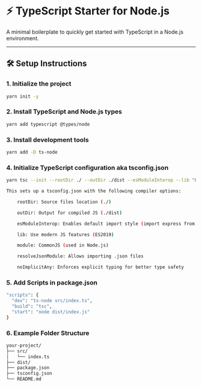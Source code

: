 # ⚡ TypeScript Starter for Node.js

A minimal boilerplate to quickly get started with TypeScript in a Node.js environment.

---

## 🛠️ Setup Instructions

### 1. Initialize the project

```bash
yarn init -y
```

### 2. Install TypeScript and Node.js types

```bash
yarn add typescript @types/node
```

### 3. Install development tools

```bash
yarn add -D ts-node
```

### 4. Initialize TypeScript configuration aka tsconfig.json

```bash
yarn tsc --init --rootDir ./ --outDir ./dist --esModuleInterop --lib "ES2019" --module commonjs --resolveJsonModule --noImplicitAny

This sets up a tsconfig.json with the following compiler options:

    rootDir: Source files location (./)

    outDir: Output for compiled JS (./dist)

    esModuleInterop: Enables default import style (import express from 'express')

    lib: Use modern JS features (ES2019)

    module: CommonJS (used in Node.js)

    resolveJsonModule: Allows importing .json files

    noImplicitAny: Enforces explicit typing for better type safety
```

### 5. Add Scripts in package.json

```bash
"scripts": {
  "dev": "ts-node src/index.ts",
  "build": "tsc",
  "start": "node dist/index.js"
}
```
### 6. Example Folder Structure

```bash
your-project/
├── src/
│   └── index.ts
├── dist/
├── package.json
├── tsconfig.json
└── README.md
```





